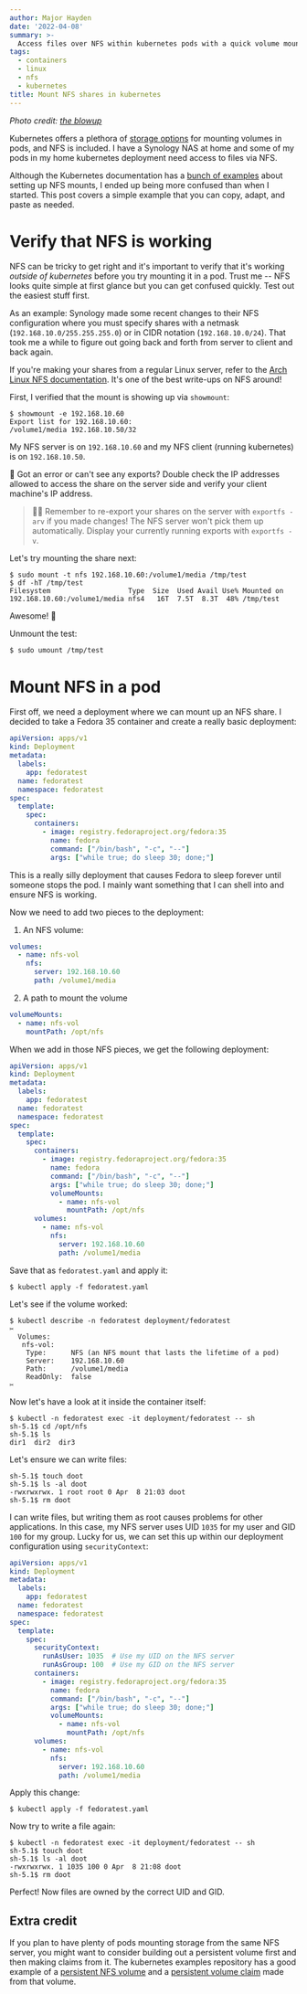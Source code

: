 ```yaml
---
author: Major Hayden
date: '2022-04-08'
summary: >-
  Access files over NFS within kubernetes pods with a quick volume mount. 🗄
tags:
  - containers
  - linux
  - nfs
  - kubernetes
title: Mount NFS shares in kubernetes
---
```


_Photo credit: [the blowup](https://unsplash.com/photos/hiK8FD142XU)_

Kubernetes offers a plethora of [storage options] for mounting volumes in pods, and NFS
is included. I have a Synology NAS at home and some of my pods in my home kubernetes
deployment need access to files via NFS.

Although the Kubernetes documentation has a [bunch of examples] about setting up NFS
mounts, I ended up being more confused than when I started. This post covers a simple
example that you can copy, adapt, and paste as needed.

[storage options]: https://kubernetes.io/docs/concepts/storage/volumes/
[bunch of examples]: https://github.com/kubernetes/examples/tree/master/staging/volumes/nfs

# Verify that NFS is working

NFS can be tricky to get right and it's important to verify that it's working *outside
of kubernetes* before you try mounting it in a pod. Trust me -- NFS looks quite simple
at first glance but you can get confused quickly. Test out the easiest stuff first.

As an example: Synology made some recent changes to their NFS configuration where you
must specify shares with a netmask (`192.168.10.0/255.255.255.0`) or in CIDR notation
(`192.168.10.0/24`). That took me a while to figure out going back and forth from server
to client and back again.

If you're making your shares from a regular Linux server, refer to the [Arch Linux NFS
documentation]. It's one of the best write-ups on NFS around!

First, I verified that the mount is showing up via `showmount`:

```console
$ showmount -e 192.168.10.60
Export list for 192.168.10.60:
/volume1/media 192.168.10.50/32
```

My NFS server is on `192.168.10.60` and my NFS client (running kubernetes) is on
`192.168.10.50`.

🤔 Got an error or can't see any exports? Double check the IP addresses allowed to
access the share on the server side and verify your client machine's IP address.

> ☝🏻 Remember to re-export your shares on the server with `exportfs -arv` if you made
> changes! The NFS server won't pick them up automatically. Display your currently
> running exports with `exportfs -v`.

Let's try mounting the share next:

```
$ sudo mount -t nfs 192.168.10.60:/volume1/media /tmp/test
$ df -hT /tmp/test
Filesystem                   Type  Size  Used Avail Use% Mounted on
192.168.10.60:/volume1/media nfs4   16T  7.5T  8.3T  48% /tmp/test
```

Awesome! 🎉

Unmount the test:

```
$ sudo umount /tmp/test
```

[Arch Linux NFS documentation]: https://wiki.archlinux.org/title/NFS

# Mount NFS in a pod

First off, we need a deployment where we can mount up an NFS share. I decided to take a
Fedora 35 container and create a really basic deployment:

```yaml
apiVersion: apps/v1
kind: Deployment
metadata:
  labels:
    app: fedoratest
  name: fedoratest
  namespace: fedoratest
spec:
  template:
    spec:
      containers:
        - image: registry.fedoraproject.org/fedora:35
          name: fedora
          command: ["/bin/bash", "-c", "--"]
          args: ["while true; do sleep 30; done;"]
```

This is a really silly deployment that causes Fedora to sleep forever until someone
stops the pod. I mainly want something that I can shell into and ensure NFS is working.

Now we need to add two pieces to the deployment:

1. An NFS volume:

```yaml
volumes:
  - name: nfs-vol
    nfs:
      server: 192.168.10.60
      path: /volume1/media
```

2. A path to mount the volume

```yaml
volumeMounts:
  - name: nfs-vol
    mountPath: /opt/nfs
```

When we add in those NFS pieces, we get the following deployment:

```yaml
apiVersion: apps/v1
kind: Deployment
metadata:
  labels:
    app: fedoratest
  name: fedoratest
  namespace: fedoratest
spec:
  template:
    spec:
      containers:
        - image: registry.fedoraproject.org/fedora:35
          name: fedora
          command: ["/bin/bash", "-c", "--"]
          args: ["while true; do sleep 30; done;"]
          volumeMounts:
            - name: nfs-vol
              mountPath: /opt/nfs
      volumes:
        - name: nfs-vol
          nfs:
            server: 192.168.10.60
            path: /volume1/media
```

Save that as `fedoratest.yaml` and apply it:

```console
$ kubectl apply -f fedoratest.yaml
```

Let's see if the volume worked:

```console
$ kubectl describe -n fedoratest deployment/fedoratest
✂
  Volumes:
   nfs-vol:
    Type:      NFS (an NFS mount that lasts the lifetime of a pod)
    Server:    192.168.10.60
    Path:      /volume1/media
    ReadOnly:  false
✂
```

Now let's have a look at it inside the container itself:

```console
$ kubectl -n fedoratest exec -it deployment/fedoratest -- sh
sh-5.1$ cd /opt/nfs
sh-5.1$ ls
dir1  dir2  dir3
```

Let's ensure we can write files:

```console
sh-5.1$ touch doot
sh-5.1$ ls -al doot
-rwxrwxrwx. 1 root root 0 Apr  8 21:03 doot
sh-5.1$ rm doot
```

I can write files, but writing them as root causes problems for other applications. In
this case, my NFS server uses UID `1035` for my user and GID `100` for my group. Lucky
for us, we can set this up within our deployment configuration using `securityContext`:

```yaml
apiVersion: apps/v1
kind: Deployment
metadata:
  labels:
    app: fedoratest
  name: fedoratest
  namespace: fedoratest
spec:
  template:
    spec:
      securityContext:
        runAsUser: 1035  # Use my UID on the NFS server
        runAsGroup: 100  # Use my GID on the NFS server
      containers:
        - image: registry.fedoraproject.org/fedora:35
          name: fedora
          command: ["/bin/bash", "-c", "--"]
          args: ["while true; do sleep 30; done;"]
          volumeMounts:
            - name: nfs-vol
              mountPath: /opt/nfs
      volumes:
        - name: nfs-vol
          nfs:
            server: 192.168.10.60
            path: /volume1/media
```

Apply this change:

```console
$ kubectl apply -f fedoratest.yaml
```

Now try to write a file again:

```console
$ kubectl -n fedoratest exec -it deployment/fedoratest -- sh
sh-5.1$ touch doot
sh-5.1$ ls -al doot
-rwxrwxrwx. 1 1035 100 0 Apr  8 21:08 doot
sh-5.1$ rm doot
```

Perfect! Now files are owned by the correct UID and GID.

## Extra credit

If you plan to have plenty of pods mounting storage from the same NFS server, you might
want to consider building out a persistent volume first and then making claims from it.
The kubernetes examples repository has a good example of a [persistent NFS volume] and a
[persistent volume claim] made from that volume.

[persistent NFS volume]: https://github.com/kubernetes/examples/blob/master/staging/volumes/nfs/nfs-pv.yaml
[persistent volume claim]: https://github.com/kubernetes/examples/blob/master/staging/volumes/nfs/nfs-pvc.yaml
